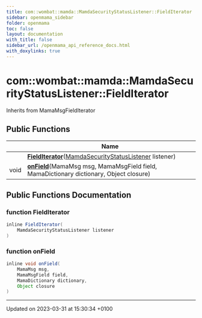 ```yaml
---
title: com::wombat::mamda::MamdaSecurityStatusListener::FieldIterator
sidebar: openmama_sidebar
folder: openmama
toc: false
layout: documentation
with_title: false
sidebar_url: /openmama_api_reference_docs.html
with_doxylinks: true
---
```


# com::wombat::mamda::MamdaSecurityStatusListener::FieldIterator





Inherits from MamaMsgFieldIterator

## Public Functions

|                | Name           |
| -------------- | -------------- |
| | **[FieldIterator](classcom_1_1wombat_1_1mamda_1_1MamdaSecurityStatusListener_1_1FieldIterator.html#function-fielditerator)**([MamdaSecurityStatusListener](classcom_1_1wombat_1_1mamda_1_1MamdaSecurityStatusListener.html) listener) |
| void | **[onField](classcom_1_1wombat_1_1mamda_1_1MamdaSecurityStatusListener_1_1FieldIterator.html#function-onfield)**(MamaMsg msg, MamaMsgField field, MamaDictionary dictionary, Object closure) |

## Public Functions Documentation

### function FieldIterator

```java
inline FieldIterator(
    MamdaSecurityStatusListener listener
)
```


### function onField

```java
inline void onField(
    MamaMsg msg,
    MamaMsgField field,
    MamaDictionary dictionary,
    Object closure
)
```


-------------------------------

Updated on 2023-03-31 at 15:30:34 +0100